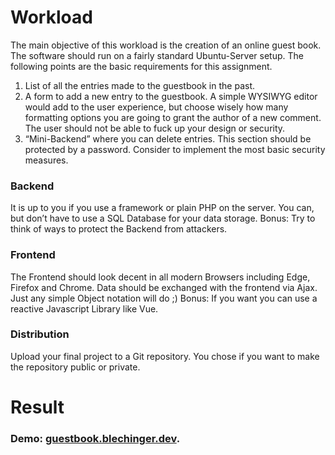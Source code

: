 # Workload

The main objective of this workload is the creation of an online guest book. The software should run on a fairly standard Ubuntu-Server setup.
The following points are the basic requirements for this assignment.
1. List of all the entries made to the guestbook in the past.
2. A form to add a new entry to the guestbook.
A simple WYSIWYG editor would add to the user experience, but choose wisely how many formatting options you are going to grant the author of a new comment. The user should not be able to fuck up your design or security.
3. “Mini-Backend” where you can delete entries. This section should be protected by a password. Consider to implement the most basic security measures.

### Backend
It is up to you if you use a framework or plain PHP on the server.
You can, but don’t have to use a SQL Database for your data storage. Bonus: Try to think of ways to protect the Backend from attackers.

### Frontend
The Frontend should look decent in all modern Browsers including Edge, Firefox and Chrome. Data should be exchanged with the frontend via Ajax. Just any simple Object notation will do ;)
Bonus: If you want you can use a reactive Javascript Library like Vue.

### Distribution
Upload your final project to a Git repository.
You chose if you want to make the repository public or private.


# Result
### Demo: [guestbook.blechinger.dev](https://guestbook.blechinger.dev/). ###
